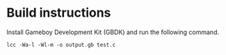 # Build instructions

Install Gameboy Development Kit (GBDK) and run the following command.

`lcc -Wa-l -Wl-m -o output.gb test.c`
